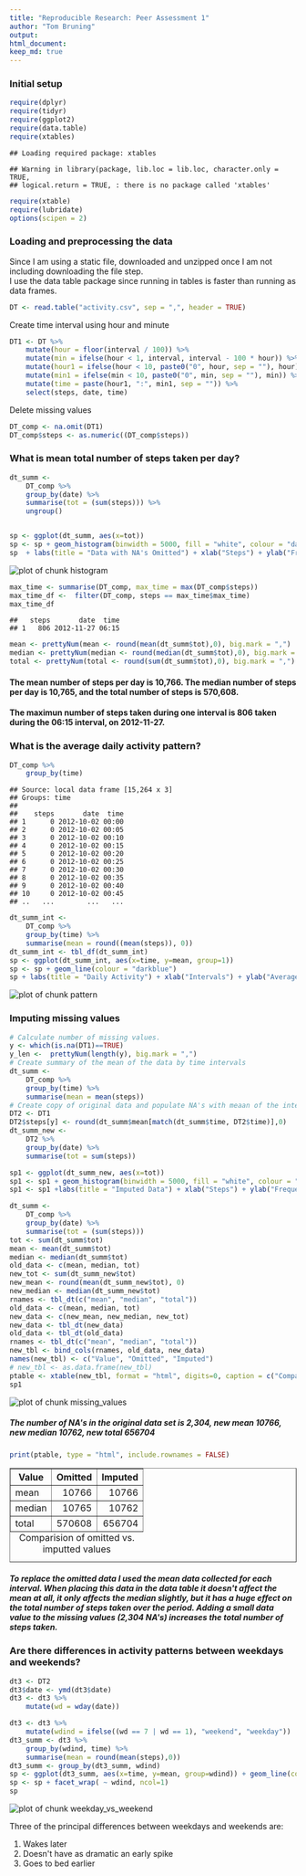 ```yaml
---
title: "Reproducible Research: Peer Assessment 1"
author: "Tom Bruning"
output: 
html_document:
keep_md: true
---
```


### Initial setup


```r
require(dplyr)
require(tidyr)
require(ggplot2)
require(data.table)
require(xtables)
```

```
## Loading required package: xtables
```

```
## Warning in library(package, lib.loc = lib.loc, character.only = TRUE,
## logical.return = TRUE, : there is no package called 'xtables'
```

```r
require(xtable)
require(lubridate)
options(scipen = 2)
```

### Loading and preprocessing the data
Since I am using a static file, downloaded and unzipped once I am not including downloading the file step.  
I use the data table package since running in tables is faster than running as data frames.

```r
DT <- read.table("activity.csv", sep = ",", header = TRUE)
```
Create time interval using hour and minute

```r
DT1 <- DT %>% 
    mutate(hour = floor(interval / 100)) %>% 
    mutate(min = ifelse(hour < 1, interval, interval - 100 * hour)) %>%
    mutate(hour1 = ifelse(hour < 10, paste0("0", hour, sep = ""), hour)) %>% 
    mutate(min1 = ifelse(min < 10, paste0("0", min, sep = ""), min)) %>% 
    mutate(time = paste(hour1, ":", min1, sep = "")) %>% 
    select(steps, date, time)
```
Delete missing values

```r
DT_comp <- na.omit(DT1)
DT_comp$steps <- as.numeric((DT_comp$steps)) 
```
### What is mean total number of steps taken per day?

```r
dt_summ <- 
    DT_comp %>% 
    group_by(date) %>% 
    summarise(tot = (sum(steps))) %>% 
    ungroup()


sp <- ggplot(dt_summ, aes(x=tot))
sp <- sp + geom_histogram(binwidth = 5000, fill = "white", colour = "darkblue")
sp  + labs(title = "Data with NA's Omitted") + xlab("Steps") + ylab("Frequency")
```

![plot of chunk histogram](figure/histogram-1.png) 

```r
max_time <- summarise(DT_comp, max_time = max(DT_comp$steps))
max_time_df <-  filter(DT_comp, steps == max_time$max_time)
max_time_df
```

```
##   steps       date  time
## 1   806 2012-11-27 06:15
```

```r
mean <- prettyNum(mean <- round(mean(dt_summ$tot),0), big.mark = ",")
median <- prettyNum(median <- round(median(dt_summ$tot),0), big.mark = ",")
total <- prettyNum(total <- round(sum(dt_summ$tot),0), big.mark = ",")
```

#### The mean number of steps per day is 10,766. The median number of steps per day is 10,765, and the total number of steps is 570,608.

#### The maximun number of steps taken during one interval is 806 taken during the 06:15 interval, on 2012-11-27.
### What is the average daily activity pattern?

```r
DT_comp %>% 
    group_by(time)
```

```
## Source: local data frame [15,264 x 3]
## Groups: time
## 
##    steps       date  time
## 1      0 2012-10-02 00:00
## 2      0 2012-10-02 00:05
## 3      0 2012-10-02 00:10
## 4      0 2012-10-02 00:15
## 5      0 2012-10-02 00:20
## 6      0 2012-10-02 00:25
## 7      0 2012-10-02 00:30
## 8      0 2012-10-02 00:35
## 9      0 2012-10-02 00:40
## 10     0 2012-10-02 00:45
## ..   ...        ...   ...
```

```r
dt_summ_int <- 
    DT_comp %>% 
    group_by(time) %>% 
    summarise(mean = round((mean(steps)), 0))
dt_summ_int <- tbl_df(dt_summ_int)
sp <- ggplot(dt_summ_int, aes(x=time, y=mean, group=1))
sp <- sp + geom_line(colour = "darkblue")
sp + labs(title = "Daily Activity") + xlab("Intervals") + ylab("Average Steps")
```

![plot of chunk pattern](figure/pattern-1.png) 

### Imputing missing values


```r
# Calculate number of missing values.
y <- which(is.na(DT1)==TRUE)
y_len <-  prettyNum(length(y), big.mark = ",")
# Create summary of the mean of the data by time intervals
dt_summ <- 
    DT_comp %>% 
    group_by(time) %>% 
    summarise(mean = mean(steps))
# Create copy of original data and populate NA's with meaan of the interval over the data set.
DT2 <- DT1
DT2$steps[y] <- round(dt_summ$mean[match(dt_summ$time, DT2$time)],0)
dt_summ_new <- 
    DT2 %>% 
    group_by(date) %>% 
    summarise(tot = sum(steps))

sp1 <- ggplot(dt_summ_new, aes(x=tot))
sp1 <- sp1 + geom_histogram(binwidth = 5000, fill = "white", colour = "red")
sp1 <- sp1 +labs(title = "Imputed Data") + xlab("Steps") + ylab("Frequency")

dt_summ <- 
    DT_comp %>% 
    group_by(date) %>% 
    summarise(tot = (sum(steps)))
tot <- sum(dt_summ$tot)
mean <- mean(dt_summ$tot)
median <- median(dt_summ$tot)
old_data <- c(mean, median, tot)
new_tot <- sum(dt_summ_new$tot)
new_mean <- round(mean(dt_summ_new$tot), 0)
new_median <- median(dt_summ_new$tot)
rnames <- tbl_dt(c("mean", "median", "total"))
old_data <- c(mean, median, tot)
new_data <- c(new_mean, new_median, new_tot)
new_data <- tbl_dt(new_data)
old_data <- tbl_dt(old_data)
rnames <- tbl_dt(c("mean", "median", "total"))
new_tbl <- bind_cols(rnames, old_data, new_data)
names(new_tbl) <- c("Value", "Omitted", "Imputed")
# new_tbl <- as.data.frame(new_tbl)
ptable <- xtable(new_tbl, format = "html", digits=0, caption = c("Comparision of omitted vs. imputted values"))
sp1
```

![plot of chunk missing_values](figure/missing_values-1.png) 

##### The number of NA's in the original data set is 2,304, new mean 10766, new median 10762, new total 656704

```r
print(ptable, type = "html", include.rownames = FALSE)
```

<!-- html table generated in R 3.2.0 by xtable 1.7-4 package -->
<!-- Fri Jun 12 17:30:51 2015 -->
<table border=1>
<caption align="bottom"> Comparision of omitted vs. imputted values </caption>
<tr> <th> Value </th> <th> Omitted </th> <th> Imputed </th>  </tr>
  <tr> <td> mean </td> <td align="right"> 10766 </td> <td align="right"> 10766 </td> </tr>
  <tr> <td> median </td> <td align="right"> 10765 </td> <td align="right"> 10762 </td> </tr>
  <tr> <td> total </td> <td align="right"> 570608 </td> <td align="right"> 656704 </td> </tr>
   </table>

##### To replace the omitted data I used the mean data collected for each interval.  When placing this data in the data table it doesn't affect the mean at all, it only affects the median slightly, but it has a huge effect on the total number of steps taken over the period.  Adding a small data value to the missing values (2,304 NA's) increases the total number of steps taken.

### Are there differences in activity patterns between weekdays and weekends?

```r
dt3 <- DT2
dt3$date <- ymd(dt3$date)
dt3 <- dt3 %>%
    mutate(wd = wday(date))

dt3 <- dt3 %>% 
    mutate(wdind = ifelse((wd == 7 | wd == 1), "weekend", "weekday"))
dt3_summ <- dt3 %>% 
    group_by(wdind, time) %>% 
    summarise(mean = round(mean(steps),0))
dt3_summ <- group_by(dt3_summ, wdind)
sp <- ggplot(dt3_summ, aes(x=time, y=mean, group=wdind)) + geom_line(col = "red")
sp <- sp + facet_wrap( ~ wdind, ncol=1)
sp
```

![plot of chunk weekday_vs_weekend](figure/weekday_vs_weekend-1.png) 

Three of the principal differences between weekdays and weekends are:

1. Wakes later
1. Doesn't have as dramatic an early spike
1. Goes to bed earlier
